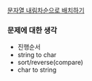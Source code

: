 [문자열 내림차순으로 배치하기](https://programmers.co.kr/learn/courses/30/lessons/12917)

### 문제에 대한 생각
- 진행순서
- string to char
- sort/reverse(compare)
- char to string